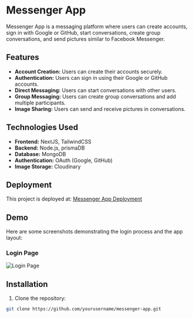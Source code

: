 # Messenger App

Messenger App is a messaging platform where users can create accounts, sign in with Google or GitHub, start conversations, create group conversations, and send pictures similar to Facebook Messenger.

## Features

- **Account Creation:** Users can create their accounts securely.
- **Authentication:** Users can sign in using their Google or GitHub accounts.
- **Direct Messaging:** Users can start conversations with other users.
- **Group Messaging:** Users can create group conversations and add multiple participants.
- **Image Sharing:** Users can send and receive pictures in conversations.

## Technologies Used

- **Frontend:** NextJS, TailwindCSS
- **Backend:** Node.js, prismaDB
- **Database:** MongoDB
- **Authentication:** OAuth (Google, GitHub)
- **Image Storage:** Cloudinary

## Deployment

This project is deployed at: [Messenger App Deployment](https://messenger-app-black.vercel.app/)

## Demo

Here are some screenshots demonstrating the login process and the app layout:

### Login Page

![
Login Page
](./images/demo/1.png)

## Installation

1. Clone the repository:

```bash
git clone https://github.com/yourusername/messenger-app.git
```
